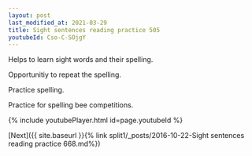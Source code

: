 ```yaml
---
layout: post
last_modified_at: 2021-03-29
title: Sight sentences reading practice 505
youtubeId: Cso-C-SOjgY
---
```

 
 
Helps to learn sight words and their spelling.

Opportunitiy to repeat the spelling. 

Practice spelling. 
 
Practice for spelling bee competitions. 
 
{% include youtubePlayer.html id=page.youtubeId %}
 
 

[Next]({{ site.baseurl }}{% link  split1/_posts/2016-10-22-Sight sentences reading practice 668.md%})
 
